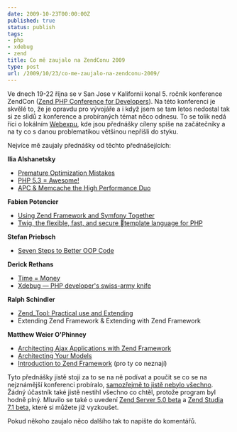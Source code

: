 ```yaml
---
date: 2009-10-23T00:00:00Z
published: true
status: publish
tags:
- php
- xdebug
- zend
title: Co mě zaujalo na ZendConu 2009
type: post
url: /2009/10/23/co-me-zaujalo-na-zendconu-2009/
---
```


<p>Ve dnech 19-22 října se v San Jose v Kalifornii konal 5. ročník konference ZendCon (<a href="https://www.zendcon.com" target="_blank">Zend PHP Conference for Developers</a>). Na této konferenci je skvělé to, že je opravdu pro vývojáře a i když jsem se tam letos nedostal tak si ze slidů z konference a probíraných témat něco odnesu. To se tolik nedá říci o lokálním <a href="https://www.webexpo.cz">Webexpu</a>, kde jsou přednášky cíleny spíše na začátečníky a na ty co s danou problematikou většinou nepřišli do styku.</p>

<p>Nejvíce mě zaujaly přednášky od těchto přednášejících:</p>
<p><strong>Ilia Alshanetsky</strong></p>
<ul>
	<li><a href="https://ilia.ws/files/ZendCon2009_Optimization_Mistakes.pdf">Premature Optimization Mistakes</a></li>
	<li><a href="https://ilia.ws/files/ZendCon2009_PHP53_Intro.pdf">PHP 5.3 = Awesome!</a></li>
	<li><a href="https://ilia.ws/files/ZendCon2009_APC_Memcache.pdf">APC &amp; Memcache the High Performance Duo</a></li>
</ul>
<p><strong>Fabien Potencier</strong></p>
<ul>
	<li><a href="https://www.slideshare.net/fabpot/symfony-and-zend-framework-together-2009">Using Zend Framework and Symfony Together</a></li>
<li><a href="https://www.slideshare.net/fabpot/twig-the-flexible-fast-and-securetemplate-language-for-php">Twig, the flexible, fast, and secure template language for PHP</a></li>
</ul>
<p><strong>Stefan Priebsch</strong></p>
<ul>
	<li><a href="https://www.slideshare.net/spriebsch/seven-steps-to-better-oop-code-updated-for-zendcon09">Seven Steps to Better OOP Code</a></li>
</ul>
<p><strong>Derick Rethans</strong></p>
<ul>
	<li><a href="https://derickrethans.nl/files/time-zendcon9.pdf">Time = Money</a></li>
	<li><a href="https://derickrethans.nl/files/xdebug-zendcon9.pdf">Xdebug — PHP developer's swiss-army knife</a></li>
</ul>
<p><strong>Ralph Schindler</strong></p>
<ul>
	<li><a href="https://ralphschindler.com/dropbox/Zend_Tool-ZendCon.ppt?phpMyAdmin=a6829262f2ed2f7ad31d20c3a7dd8382">Zend_Tool: Practical use and Extending</a></li>
	<li>Extending Zend Framework &amp; Extending with Zend Framework</li>
</ul>
<p><strong>Matthew Weier O'Phinney</strong></p>
<ul>
	<li><a href="https://www.slideshare.net/weierophinney/architecting-ajax-applications-with-zend-framework">Architecting Ajax Applications with Zend Framework</a></li>
	<li><a href="https://www.slideshare.net/weierophinney/architecting-your-models">Architecting Your Models</a></li>
	<li><a href="https://www.slideshare.net/weierophinney/zend-framework-tutorial-zendcon-2009">Introduction to Zend Framework</a> (pro ty co neznají)</li>
</ul>

<p>Tyto přednášky jistě stojí za to se na ně podívat a poučit se co se na nejznámější konferenci probíralo, <a href="https://www.slideshare.net/tag/zendcon09">samozřejmě to jistě nebylo všechno</a>. Žádný účastník také jistě nestihl všechno co chtěl, protože program byl hodně plný. Mluvilo se také o uvedení <a href="https://www.zend.com/en/products/server/zend-server-5-new">Zend Server 5.0 beta</a> a <a href="https://www.zend.com/en/products/studio/studio-71-whats-new">Zend Studia 7.1 beta</a>, které si můžete již vyzkoušet.</p>

<p>Pokud někoho zaujalo něco dalšího tak to napište do komentářů.</p>
